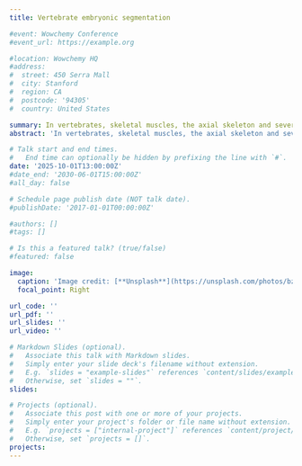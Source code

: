 ```yaml
---
title: Vertebrate embryonic segmentation

#event: Wowchemy Conference
#event_url: https://example.org

#location: Wowchemy HQ
#address:
#  street: 450 Serra Mall
#  city: Stanford
#  region: CA
#  postcode: '94305'
#  country: United States

summary: In vertebrates, skeletal muscles, the axial skeleton and several other derivatives such as brown adipose tissue and dorsal dermis originate from the embryonic paraxial mesoderm. This tissue forms during gastrulation, generating two bilaterally symmetrical bands of mesenchyme known as presomitic mesoderm or PSM. The PSM condenses at its anterior extremity to periodically form somites in an anterior-posterior sequence. Somites provide a blueprint for the organization of segmented anatomical modules, such as the vertebrae in the spine. This type of segmental organization has long been recognized as an obvious common feature of the body plan of vertebrates and invertebrates. How this segmental pattern is established during embryonic development has been actively studied for over two centuries, yet the underlying cellular and molecular processes remain poorly understood.
abstract: 'In vertebrates, skeletal muscles, the axial skeleton and several other derivatives such as brown adipose tissue and dorsal dermis originate from the embryonic paraxial mesoderm. This tissue forms during gastrulation, generating two bilaterally symmetrical bands of mesenchyme known as presomitic mesoderm or PSM. The PSM condenses at its anterior extremity to periodically form somites in an anterior-posterior sequence. Somites provide a blueprint for the organization of segmented anatomical modules, such as the vertebrae in the spine. This type of segmental organization has long been recognized as an obvious common feature of the body plan of vertebrates and invertebrates. How this segmental pattern is established during embryonic development has been actively studied for over two centuries, yet the underlying cellular and molecular processes remain poorly understood.'

# Talk start and end times.
#   End time can optionally be hidden by prefixing the line with `#`.
date: '2025-10-01T13:00:00Z'
#date_end: '2030-06-01T15:00:00Z'
#all_day: false

# Schedule page publish date (NOT talk date).
#publishDate: '2017-01-01T00:00:00Z'

#authors: []
#tags: []

# Is this a featured talk? (true/false)
#featured: false

image:
  caption: 'Image credit: [**Unsplash**](https://unsplash.com/photos/bzdhc5b3Bxs)'
  focal_point: Right

url_code: ''
url_pdf: ''
url_slides: ''
url_video: ''

# Markdown Slides (optional).
#   Associate this talk with Markdown slides.
#   Simply enter your slide deck's filename without extension.
#   E.g. `slides = "example-slides"` references `content/slides/example-slides.md`.
#   Otherwise, set `slides = ""`.
slides:

# Projects (optional).
#   Associate this post with one or more of your projects.
#   Simply enter your project's folder or file name without extension.
#   E.g. `projects = ["internal-project"]` references `content/project/deep-learning/index.md`.
#   Otherwise, set `projects = []`.
projects:
---
```

